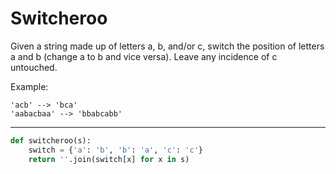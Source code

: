 # Switcheroo

Given a string made up of letters a, b, and/or c, switch the position of letters a and b (change a to b and vice versa). Leave any incidence of c untouched.

Example:

```
'acb' --> 'bca'
'aabacbaa' --> 'bbabcabb'
```

---

```py
def switcheroo(s):
    switch = {'a': 'b', 'b': 'a', 'c': 'c'}
    return ''.join(switch[x] for x in s)
```
